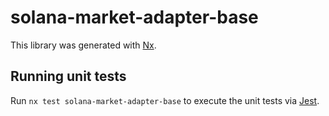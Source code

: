 # solana-market-adapter-base

This library was generated with [Nx](https://nx.dev).

## Running unit tests

Run `nx test solana-market-adapter-base` to execute the unit tests via [Jest](https://jestjs.io).
